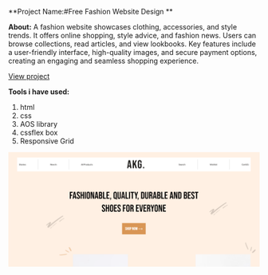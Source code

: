
**Project Name:#Free Fashion Website Design **

**About:**
A fashion website showcases clothing, accessories, and style trends. It offers online shopping, style advice, and fashion news. Users can browse collections, read articles, and view lookbooks. Key features include a user-friendly interface, high-quality images, and secure payment options, creating an engaging and seamless shopping experience.

[View project](https://free-fashion-website-design.vercel.app/)

**Tools i have used:**

 1. html
 2. css
 3. AOS library
 4. cssflex box
 5. Responsive Grid
  
 ![enter image description here](https://github.com/mosadeak89/Free-Fashion-Website-Design/blob/main/Image/Screenshot%202024-05-30%20190620.png?raw=true)
